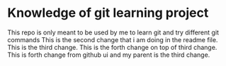 # Knowledge of git learning project
This repo is only meant to be used by me to learn git and try different git commands
This is the second change that i am doing in the readme file.
This is the third change.
This is the forth change on top of third change.
This is forth change from github ui and my parent is the third change.

















































